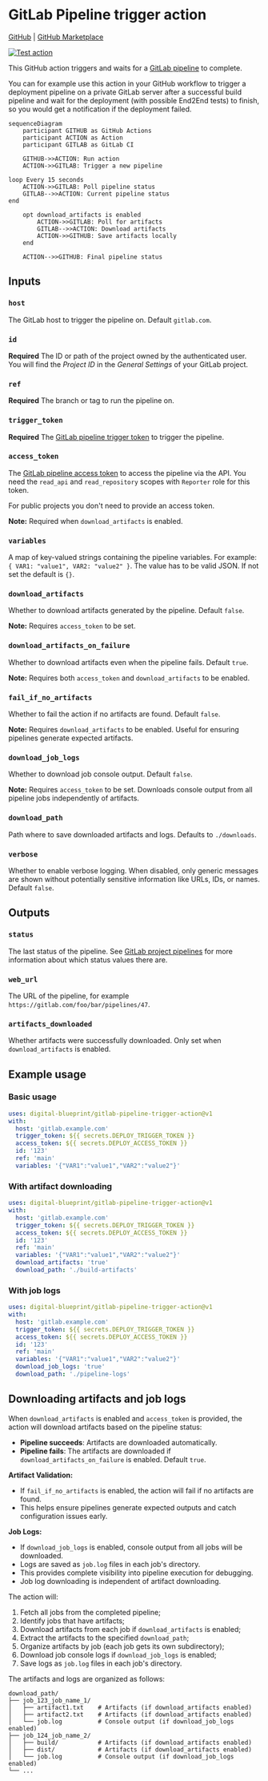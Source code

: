 # GitLab Pipeline trigger action

[GitHub](https://github.com/digital-blueprint/gitlab-pipeline-trigger-action) |
[GitHub Marketplace](https://github.com/marketplace/actions/gitlab-pipeline-trigger)

[![Test action](https://github.com/digital-blueprint/gitlab-pipeline-trigger-action/actions/workflows/main.yml/badge.svg)](https://github.com/digital-blueprint/gitlab-pipeline-trigger-action/actions/workflows/main.yml)

This GitHub action triggers and waits for a [GitLab pipeline](https://docs.gitlab.com/ee/ci/pipelines/) to complete.

You can for example use this action in your GitHub workflow to trigger a deployment pipeline on a private
GitLab server after a successful build pipeline and wait for the deployment (with possible End2End tests)
to finish, so you would get a notification if the deployment failed.

```mermaid
sequenceDiagram
    participant GITHUB as GitHub Actions
    participant ACTION as Action
    participant GITLAB as GitLab CI

    GITHUB->>ACTION: Run action
    ACTION->>GITLAB: Trigger a new pipeline

loop Every 15 seconds
    ACTION->>GITLAB: Poll pipeline status
    GITLAB-->>ACTION: Current pipeline status
end

    opt download_artifacts is enabled
        ACTION->>GITLAB: Poll for artifacts
        GITLAB-->>ACTION: Download artifacts
        ACTION->>GITHUB: Save artifacts locally
    end

    ACTION-->>GITHUB: Final pipeline status
```

## Inputs

### `host`

The GitLab host to trigger the pipeline on. Default `gitlab.com`.

### `id`

**Required** The ID or path of the project owned by the authenticated user.
You will find the *Project ID* in the *General Settings* of your GitLab project.

### `ref`

**Required** The branch or tag to run the pipeline on.

### `trigger_token`

**Required** The [GitLab pipeline trigger token](https://docs.gitlab.com/ee/ci/triggers/index.html#create-a-trigger-token)
to trigger the pipeline.

### `access_token`

The [GitLab pipeline access token](https://docs.gitlab.com/ee/user/project/settings/project_access_tokens.html)
to access the pipeline via the API. You need the `read_api` and `read_repository` scopes with `Reporter` role for this token.

For public projects you don't need to provide an access token.

**Note:** Required when `download_artifacts` is enabled.

### `variables`

A map of key-valued strings containing the pipeline variables. For example: `{ VAR1: "value1", VAR2: "value2" }`. The value has to be valid JSON. If not set the default is `{}`.

### `download_artifacts`

Whether to download artifacts generated by the pipeline. Default `false`.

**Note:** Requires `access_token` to be set.

### `download_artifacts_on_failure`

Whether to download artifacts even when the pipeline fails. Default `true`.

**Note:** Requires both `access_token` and `download_artifacts` to be enabled.

### `fail_if_no_artifacts`

Whether to fail the action if no artifacts are found. Default `false`.

**Note:** Requires `download_artifacts` to be enabled. Useful for ensuring pipelines generate expected artifacts.

### `download_job_logs`

Whether to download job console output. Default `false`.

**Note:** Requires `access_token` to be set. Downloads console output from all pipeline jobs independently of artifacts.

### `download_path`

Path where to save downloaded artifacts and logs. Defaults to `./downloads`.

### `verbose`

Whether to enable verbose logging. When disabled, only generic messages are shown without
potentially sensitive information like URLs, IDs, or names. Default `false`.

## Outputs

### `status`

The last status of the pipeline. See [GitLab project pipelines](https://docs.gitlab.com/ee/api/pipelines.html#list-project-pipelines)
for more information about which status values there are.

### `web_url`

The URL of the pipeline, for example `https://gitlab.com/foo/bar/pipelines/47`.

### `artifacts_downloaded`

Whether artifacts were successfully downloaded. Only set when `download_artifacts` is enabled.

## Example usage

### Basic usage

```yaml
uses: digital-blueprint/gitlab-pipeline-trigger-action@v1
with:
  host: 'gitlab.example.com'
  trigger_token: ${{ secrets.DEPLOY_TRIGGER_TOKEN }}
  access_token: ${{ secrets.DEPLOY_ACCESS_TOKEN }}
  id: '123'
  ref: 'main'
  variables: '{"VAR1":"value1","VAR2":"value2"}'
```

### With artifact downloading

```yaml
uses: digital-blueprint/gitlab-pipeline-trigger-action@v1
with:
  host: 'gitlab.example.com'
  trigger_token: ${{ secrets.DEPLOY_TRIGGER_TOKEN }}
  access_token: ${{ secrets.DEPLOY_ACCESS_TOKEN }}
  id: '123'
  ref: 'main'
  variables: '{"VAR1":"value1","VAR2":"value2"}'
  download_artifacts: 'true'
  download_path: './build-artifacts'
```

### With job logs

```yaml
uses: digital-blueprint/gitlab-pipeline-trigger-action@v1
with:
  host: 'gitlab.example.com'
  trigger_token: ${{ secrets.DEPLOY_TRIGGER_TOKEN }}
  access_token: ${{ secrets.DEPLOY_ACCESS_TOKEN }}
  id: '123'
  ref: 'main'
  variables: '{"VAR1":"value1","VAR2":"value2"}'
  download_job_logs: 'true'
  download_path: './pipeline-logs'
```

## Downloading artifacts and job logs

When `download_artifacts` is enabled and `access_token` is provided, the action will download artifacts based on the pipeline status:

- **Pipeline succeeds**: Artifacts are downloaded automatically.
- **Pipeline fails**: The artifacts are downloaded if `download_artifacts_on_failure` is enabled. Default `true`.

**Artifact Validation:**
- If `fail_if_no_artifacts` is enabled, the action will fail if no artifacts are found.
- This helps ensure pipelines generate expected outputs and catch configuration issues early.

**Job Logs:**
- If `download_job_logs` is enabled, console output from all jobs will be downloaded.
- Logs are saved as `job.log` files in each job's directory.
- This provides complete visibility into pipeline execution for debugging.
- Job log downloading is independent of artifact downloading.

The action will:

1. Fetch all jobs from the completed pipeline;
2. Identify jobs that have artifacts;
3. Download artifacts from each job if `download_artifacts` is enabled;
4. Extract the artifacts to the specified `download_path`;
5. Organize artifacts by job (each job gets its own subdirectory);
6. Download job console logs if `download_job_logs` is enabled;
7. Save logs as `job.log` files in each job's directory.

The artifacts and logs are organized as follows:
```
download_path/
├── job_123_job_name_1/
│   ├── artifact1.txt    # Artifacts (if download_artifacts enabled)
│   ├── artifact2.txt    # Artifacts (if download_artifacts enabled)
│   └── job.log          # Console output (if download_job_logs enabled)
├── job_124_job_name_2/
│   ├── build/           # Artifacts (if download_artifacts enabled)
│   ├── dist/            # Artifacts (if download_artifacts enabled)
│   └── job.log          # Console output (if download_job_logs enabled)
└── ...
```
